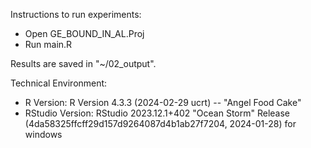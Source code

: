 Instructions to run experiments:

- Open GE_BOUND_IN_AL.Proj
- Run main.R

Results are saved in "~/02_output".

Technical Environment:
- R Version: R Version 4.3.3 (2024-02-29 ucrt) -- "Angel Food Cake"
- RStudio Version: RStudio 2023.12.1+402 "Ocean Storm" Release (4da58325ffcff29d157d9264087d4b1ab27f7204, 2024-01-28) for windows
